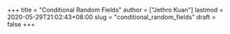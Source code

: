 +++
title = "Conditional Random Fields"
author = ["Jethro Kuan"]
lastmod = 2020-05-29T21:02:43+08:00
slug = "conditional_random_fields"
draft = false
+++
